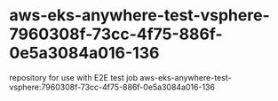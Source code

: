 # aws-eks-anywhere-test-vsphere-7960308f-73cc-4f75-886f-0e5a3084a016-136
repository for use with E2E test job aws-eks-anywhere-test-vsphere:7960308f-73cc-4f75-886f-0e5a3084a016-136
